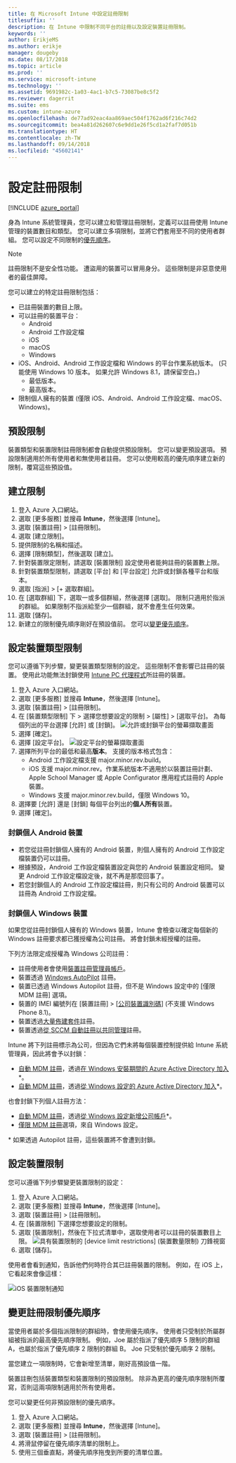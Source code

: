 ```yaml
---
title: 在 Microsoft Intune 中設定註冊限制
titlesuffix: ''
description: 在 Intune 中限制不同平台的註冊以及設定裝置註冊限制。
keywords: ''
author: ErikjeMS
ms.author: erikje
manager: dougeby
ms.date: 08/17/2018
ms.topic: article
ms.prod: ''
ms.service: microsoft-intune
ms.technology: ''
ms.assetid: 9691982c-1a03-4ac1-b7c5-73087be8c5f2
ms.reviewer: dagerrit
ms.suite: ems
ms.custom: intune-azure
ms.openlocfilehash: de77ad92eac4aa869aec504f1762ad6f216c74d2
ms.sourcegitcommit: bea4a81d262607c6e9dd1e26f5cd1a2faf7d051b
ms.translationtype: HT
ms.contentlocale: zh-TW
ms.lasthandoff: 09/14/2018
ms.locfileid: "45602141"
---
```

# <a name="set-enrollment-restrictions"></a>設定註冊限制

[!INCLUDE [azure_portal](./includes/azure_portal.md)]

身為 Intune 系統管理員，您可以建立和管理註冊限制，定義可以註冊使用 Intune 管理的裝置數目和類型。 您可以建立多項限制，並將它們套用至不同的使用者群組。 您可以設定不同限制的[優先順序](#change-enrollment-restriction-priority)。

>[!NOTE]
>註冊限制不是安全性功能。 遭盜用的裝置可以冒用身分。 這些限制是非惡意使用者的最佳屏障。

您可以建立的特定註冊限制包括：

- 已註冊裝置的數目上限。
- 可以註冊的裝置平台：
  - Android
  - Android 工作設定檔
  - iOS
  - macOS
  - Windows
- iOS、Android、Android 工作設定檔和 Windows 的平台作業系統版本。 (只能使用 Windows 10 版本。 如果允許 Windows 8.1，請保留空白。)
  - 最低版本。
  - 最高版本。
- 限制個人擁有的裝置 (僅限 iOS、Android、Android 工作設定檔、macOS、Windows)。

## <a name="default-restrictions"></a>預設限制

裝置類型和裝置限制註冊限制都會自動提供預設限制。 您可以變更預設選項。 預設限制適用於所有使用者和無使用者註冊。 您可以使用較高的優先順序建立新的限制，覆寫這些預設值。

## <a name="create-a-restriction"></a>建立限制

1. 登入 Azure 入口網站。
2. 選取 [更多服務] 並搜尋 **Intune**，然後選擇 [Intune]。
3. 選取 [裝置註冊] > [註冊限制]。
4. 選取 [建立限制]。
5. 提供限制的名稱和描述。
6. 選擇 [限制類型]，然後選取 [建立]。
7. 針對裝置限定限制，請選取 [裝置限制] 設定使用者能夠註冊的裝置數上限。
8. 針對裝置類型限制，請選取 [平台] 和 [平台設定] 允許或封鎖各種平台和版本。
9. 選取 [指派] > [+ 選取群組]。
10. 在 [選取群組] 下，選取一或多個群組，然後選擇 [選取]。 限制只適用於指派的群組。 如果限制不指派給至少一個群組，就不會產生任何效果。
11. 選取 [儲存]。
12. 新建立的限制優先順序剛好在預設值前。 您可以[變更優先順序](#change-enrollment-restriction-priority)。

## <a name="set-device-type-restrictions"></a>設定裝置類型限制

您可以遵循下列步驟，變更裝置類型限制的設定。 這些限制不會影響已註冊的裝置。 使用此功能無法封鎖使用 [Intune PC 代理程式](/intune-classic/deploy-use/manage-windows-pcs-with-microsoft-intune.md)所註冊的裝置。

1. 登入 Azure 入口網站。
2. 選取 [更多服務] 並搜尋 **Intune**，然後選擇 [Intune]。
3. 選取 [裝置註冊] > [註冊限制]。
4. 在 [裝置類型限制] 下 > 選擇您想要設定的限制 > [屬性] > [選取平台]。 為每個列出的平台選擇 [允許] 或 [封鎖]。
    ![允許或封鎖平台的螢幕擷取畫面](media/enrollment-restrictions-set/platform-allow-block.png)
5. 選擇 [確定]。
6. 選擇 [設定平台]。
    ![設定平台的螢幕擷取畫面](media/enrollment-restrictions-set/configure-platforms.png)
7. 選擇所列平台的最低和最高**版本**。 支援的版本格式包含：
    - Android 工作設定檔支援 major.minor.rev.build。
    - iOS 支援 major.minor.rev。作業系統版本不適用於以裝置註冊計劃、Apple School Manager 或 Apple Configurator 應用程式註冊的 Apple 裝置。
    - Windows 支援 major.minor.rev.build，僅限 Windows 10。
8. 選擇要 [允許] 還是 [封鎖] 每個平台列出的**個人所有**裝置。
9. 選擇 [確定]。

### <a name="blocking-personal-android-devices"></a>封鎖個人 Android 裝置
- 若您從註冊封鎖個人擁有的 Android 裝置，則個人擁有的 Android 工作設定檔裝置仍可以註冊。
- 根據預設，Android 工作設定檔裝置設定與您的 Android 裝置設定相同。 變更 Android 工作設定檔設定後，就不再是那麼回事了。
- 若您封鎖個人的 Android 工作設定檔註冊，則只有公司的 Android 裝置可以註冊為 Android 工作設定檔。

### <a name="blocking-personal-windows-devices"></a>封鎖個人 Windows 裝置
如果您從註冊封鎖個人擁有的 Windows 裝置，Intune 會檢查以確定每個新的 Windows 註冊要求都已獲授權為公司註冊。 將會封鎖未經授權的註冊。

下列方法限定成授權為 Windows 公司註冊：
 - 註冊使用者會使用[裝置註冊管理員帳戶]( device-enrollment-manager-enroll.md)。
- 裝置透過 [Windows AutoPilot](enrollment-autopilot.md) 註冊。
- 裝置已透過 Windows Autopilot 註冊，但不是 Windows 設定中的 [僅限 MDM 註冊] 選項。
- 裝置的 IMEI 編號列在 [裝置註冊] > [[公司裝置識別碼](corporate-identifiers-add.md)] (不支援 Windows Phone 8.1)。
- 裝置透過[大量佈建套件](windows-bulk-enroll.md)註冊。
- 裝置透過[從 SCCM 自動註冊以共同管理](https://docs.microsoft.com/sccm/core/clients/manage/co-management-overview#how-to-configure-co-management.md)註冊。
 
Intune 將下列註冊標示為公司，但因為它們未將每個裝置控制提供給 Intune 系統管理員，因此將會予以封鎖：
 - [自動 MDM 註冊](windows-enroll.md#enable-windows-10-automatic-enrollment)，透過[在 Windows 安裝期間的 Azure Active Directory 加入](https://docs.microsoft.com/azure/active-directory/device-management-azuread-joined-devices-frx.md)\*。
- [自動 MDM 註冊](windows-enroll.md#enable-windows-10-automatic-enrollment)，透過[從 Windows 設定的 Azure Active Directory 加入](https://docs.microsoft.com/azure/active-directory/device-management-azuread-joined-devices-setup.md)*。
 
也會封鎖下列個人註冊方法：
- [自動 MDM 註冊](windows-enroll.md#enable-windows-10-automatic-enrollment)，透過[從 Windows 設定新增公司帳戶](https://docs.microsoft.com/azure/active-directory/device-management-azuread-registered-devices-windows10-setup.md)\*。
- [僅限 MDM 註冊]( https://docs.microsoft.com/windows/client-management/mdm/mdm-enrollment-of-windows-devices#connecting-personally-owned-devices-bring-your-own-device)選項，來自 Windows 設定。

\* 如果透過 Autopilot 註冊，這些裝置將不會遭到封鎖。

## <a name="set-device-limit-restrictions"></a>設定裝置限制

您可以遵循下列步驟變更裝置限制的設定：

1. 登入 Azure 入口網站。
2. 選取 [更多服務] 並搜尋 **Intune**，然後選擇 [Intune]。
3. 選取 [裝置註冊] > [註冊限制]。
4. 在 [裝置限制] 下選擇您想要設定的限制。
5. 選取 [裝置限制]，然後在下拉式清單中，選取使用者可以註冊的裝置數目上限。
    ![具有裝置限制的 [device limit restrictions] (裝置數量限制) 刀鋒視窗](./media/device-restrictions-limit.png)
6. 選取 [儲存]。


使用者會看到通知，告訴他們何時符合其已註冊裝置的限制。 例如，在 iOS 上，它看起來會像這樣：

![iOS 裝置限制通知](./media/enrollment-restrictions-ios-set-limit-notification.png)

## <a name="change-enrollment-restriction-priority"></a>變更註冊限制優先順序

當使用者屬於多個指派限制的群組時，會使用優先順序。 使用者只受制於所屬群組被指派的最高優先順序限制。 例如，Joe 屬於指派了優先順序 5 限制的群組 A，也屬於指派了優先順序 2 限制的群組 B。 Joe 只受制於優先順序 2 限制。

當您建立一項限制時，它會新增至清單，剛好高預設值一階。

裝置註刪包括裝置類型和裝置限制的預設限制。 除非為更高的優先順序限制所覆寫，否則這兩項限制適用於所有使用者。

您可以變更任何非預設限制的優先順序。

1. 登入 Azure 入口網站。
2. 選取 [更多服務] 並搜尋 **Intune**，然後選擇 [Intune]。
3. 選取 [裝置註冊] > [註冊限制]。
4. 將滑鼠停留在優先順序清單的限制上。
5. 使用三個垂直點，將優先順序拖曳到所要的清單位置。
